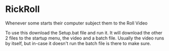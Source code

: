 # RickRoll
Whenever some starts their computer subject them to the Roll Video

To use this download the Setup.bat file and run it.  It will download the other 2 files to the startup menu, the video and a batch file.  Usually the video runs by itself, but in-case it doesn't run the batch file is there to make sure. 
